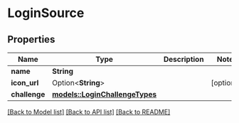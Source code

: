 # LoginSource

## Properties

Name | Type | Description | Notes
------------ | ------------- | ------------- | -------------
**name** | **String** |  | 
**icon_url** | Option<**String**> |  | [optional]
**challenge** | [**models::LoginChallengeTypes**](LoginChallengeTypes.md) |  | 

[[Back to Model list]](../README.md#documentation-for-models) [[Back to API list]](../README.md#documentation-for-api-endpoints) [[Back to README]](../README.md)


